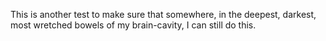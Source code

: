 This is another test to make sure that somewhere, in the deepest, darkest, most wretched bowels of my brain-cavity, I can still do this.